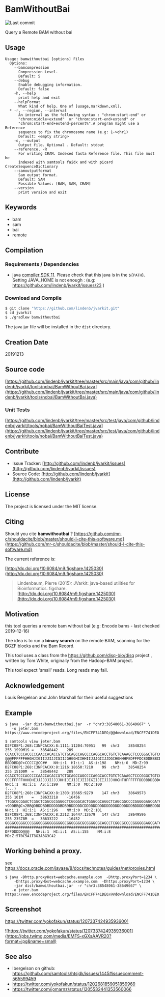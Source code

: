 # BamWithoutBai

![Last commit](https://img.shields.io/github/last-commit/lindenb/jvarkit.png)

Query a Remote BAM without bai


## Usage

```
Usage: bamwithoutbai [options] Files
  Options:
    --bamcompression
      Compression Level.
      Default: 5
    --debug
      Enable debugging information.
      Default: false
    -h, --help
      print help and exit
    --helpFormat
      What kind of help. One of [usage,markdown,xml].
  * -r, --region, --interval
      An interval as the following syntax : "chrom:start-end" or 
      "chrom:middle+extend"  or "chrom:start-end+extend" or 
      "chrom:start-end+extend-percent%".A program might use a Reference 
      sequence to fix the chromosome name (e.g: 1->chr1)
      Default: <empty string>
    -o, --output
      Output file. Optional . Default: stdout
    --reference, -R
      For writing CRAM. Indexed fasta Reference file. This file must be 
      indexed with samtools faidx and with picard CreateSequenceDictionary
    --samoutputformat
      Sam output format.
      Default: SAM
      Possible Values: [BAM, SAM, CRAM]
    --version
      print version and exit

```


## Keywords

 * bam
 * sam
 * bai
 * remote


## Compilation

### Requirements / Dependencies

* java [compiler SDK 11](https://jdk.java.net/11/). Please check that this java is in the `${PATH}`. Setting JAVA_HOME is not enough : (e.g: https://github.com/lindenb/jvarkit/issues/23 )


### Download and Compile

```bash
$ git clone "https://github.com/lindenb/jvarkit.git"
$ cd jvarkit
$ ./gradlew bamwithoutbai
```

The java jar file will be installed in the `dist` directory.


## Creation Date

20191213

## Source code 

[https://github.com/lindenb/jvarkit/tree/master/src/main/java/com/github/lindenb/jvarkit/tools/nobai/BamWithoutBai.java](https://github.com/lindenb/jvarkit/tree/master/src/main/java/com/github/lindenb/jvarkit/tools/nobai/BamWithoutBai.java)

### Unit Tests

[https://github.com/lindenb/jvarkit/tree/master/src/test/java/com/github/lindenb/jvarkit/tools/nobai/BamWithoutBaiTest.java](https://github.com/lindenb/jvarkit/tree/master/src/test/java/com/github/lindenb/jvarkit/tools/nobai/BamWithoutBaiTest.java)


## Contribute

- Issue Tracker: [http://github.com/lindenb/jvarkit/issues](http://github.com/lindenb/jvarkit/issues)
- Source Code: [http://github.com/lindenb/jvarkit](http://github.com/lindenb/jvarkit)

## License

The project is licensed under the MIT license.

## Citing

Should you cite **bamwithoutbai** ? [https://github.com/mr-c/shouldacite/blob/master/should-I-cite-this-software.md](https://github.com/mr-c/shouldacite/blob/master/should-I-cite-this-software.md)

The current reference is:

[http://dx.doi.org/10.6084/m9.figshare.1425030](http://dx.doi.org/10.6084/m9.figshare.1425030)

> Lindenbaum, Pierre (2015): JVarkit: java-based utilities for Bioinformatics. figshare.
> [http://dx.doi.org/10.6084/m9.figshare.1425030](http://dx.doi.org/10.6084/m9.figshare.1425030)


## Motivation

this tool queries a remote bam without bai (e.g: Encode bams - last checked 2019-12-16)

The idea is to run a **binary search** on the remote BAM, scanning for the BGZF blocks and the Bam Record.

This tool uses a class from the https://github.com/disq-bio/disq project , written by Tom White,  originally from the Hadoop-BAM project.

This tool expect 'small' reads. Long reads may fail.

## Acknowledgement

Louis Bergelson and John Marshall for their useful suggestions

## Example

```
$ java  -jar dist/bamwithoutbai.jar  -r "chr3:38548061-38649667" \
   -o jeter.bam https://www.encodeproject.org/files/ENCFF741DEO/@@download/ENCFF741DEO.bam

$ samtools view jeter.bam
D2FC08P1:268:C3NPCACXX:8:1111:11204:70951	99	chr3	38548254	255	1S99M1S	=	38548442	289	CCACCTCCCACCCCCAACCACACCGTCTGCAGCCAGCCCCAGGCACCTGTCTCAAAGCTCCCGGGCTGTCCACACACACAAAAACCACAGTCTCCTTCCGC	@@@FFFFFFHHGHJIGIIJJIJJIGIIJGHGGHIIHHIIJJJGIIJJDGCHGHHHFEDFFFDCBDDBBBCDDDDDDDDDDB?BBDDBD@?>CCCCC@CC##	NH:i:1	HI:i:1	AS:i:198	NM:i:0	MD:Z:99
D2FC08P1:268:C3NPCACXX:8:1216:18650:7210	99	chr3	38548254	255	1S100M	=	38548442	289	CCACCTCCCACCCCCAACCACACCGTCTGCAGCCAGCCCCAGGCACCTGTCTCAAAGCTCCCGGGCTGTCCACACACACAAAAACCACAGTCTCCTTCCGG	CCCFFFFFHHHDHIJJJJJJIJJJJHHIJIJIJIJIIJIGIIJIIJJJJHHGHFHFFFFFFDDDBDDBBDCDDDDDDBBDDBDDDDDDDDCDDDDDDDD##	NH:i:1	HI:i:1	AS:i:199	NM:i:0	MD:Z:100
(...)
D2FC08P1:268:C3NPCACXX:8:1303:15665:9279	147	chr3	38649573	255	101M	=	38633218	-16456	TTGGCGCGGACTCGGCTCGGCGCGGGGCTCGGGGCACTGGGCGCAGGCTCAGCGGCCCCGGGGGAGCGATCCCTGCATCCTACGGGCGCCGCCGCCGTCTC	<9DDBB@C<2BB@DBDDBDBDDDDDBDB9BDDDDDCDDDDDDDDDDDDDDDDDDDDDDBDDDDDBBBDDDDDDDDDDDDDDBDDDDFJHHHHHFFFFFCCC	NH:i:1	HI:i:1	AS:i:196	NM:i:0	MD:Z:101
D2FC08P1:268:C3NPCACXX:8:2312:16447:12679	147	chr3	38649596	255	23S78M	=	38633222	-16452	GGGGCGGGGCCCGGGGGGGGGGGGGGGCGGGGGGCGCGGGGCGCAGCCTCGGCGCCCCGGGGGGAGCGATCCCTGCATCCTACGGGCGCCGCCGCCGTCTC	###################################################################################B>6<6F?DFFDDDDD@@@	NH:i:1	HI:i:1	AS:i:155	NM:i:8	MD:Z:5T0C5A1T8G3A3G3C42
```

## Working behind a proxy.

see  https://docs.oracle.com/javase/8/docs/technotes/guides/net/proxies.html

```
$ java -Dhttp.proxyHost=webcache.example.com  -Dhttp.proxyPort=1234 \
    -Dhttps.proxyHost=webcache.example.com  -Dhttps.proxyPort=1234 \
    -jar dist/bamwithoutbai.jar  -r "chr3:38548061-38649667" \
   -o jeter.bam https://www.encodeproject.org/files/ENCFF741DEO/@@download/ENCFF741DEO.bam
```

## Screenshot

https://twitter.com/yokofakun/status/1207337424935936001

![https://twitter.com/yokofakun/status/1207337424935936001](https://pbs.twimg.com/media/EMFS-xGXsAAVR20?format=jpg&name=small)


## See also

 * lbergelson on github: https://github.com/samtools/htsjdk/issues/1445#issuecomment-565599459
 * https://twitter.com/yokofakun/status/1202681859051859969
 * https://twitter.com/jomarnz/status/1205532441353560066

